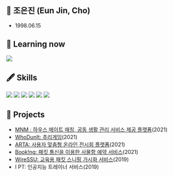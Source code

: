 ## 👋 조은진 (Eun Jin, Cho)
- 1998.06.15


## 🌱 Learning now
<img src = "https://img.shields.io/badge/Unity-blueviolet?style=flat-square&logo=UNITY&logoColor=white"/></a>

## 🖋️ Skills
<img src = "https://img.shields.io/badge/C-00599C?style=flat-square&logo=C&logoColor=white"/></a>
<img src = "https://img.shields.io/badge/C++-orange?style=flat-square&logo=C%2B%2B&logoColor=white"/></a>
<img src = "https://img.shields.io/badge/CSS3-brightgreen?style=flat-square&logo=CSS3&logoColor=white"/></a>
<img src = "https://img.shields.io/badge/HTML5-lightgrey?style=flat-square&logo=HTML5&logoColor=white"/></a>
<img src = "https://img.shields.io/badge/JavaScript-ff69b4?style=flat-square&logo=JAVASCRIPT&logoColor=white"/></a>
<img src = "https://img.shields.io/badge/Java-important?style=flat-square&logo=JAVA&logoColor=white"/></a>


## 📕 Projects
- [MNM : 하우스 메이트 매칭, 공동 생활 관리 서비스 제공 플랫폼](https://github.com/MeetNMate)(2021)
- [WhoDunIt: 추리게임](https://github.com/eunn-jin/Project_WhoDunIt)(2021)
- [ARTA: 사용자 맞춤형 온라인 전시회 플랫폼](https://github.com/eunn-jin/project-arta-django)(2021)
- [Book!ng: 패킷 통신을 이용한 사물함 예약 서비스](https://github.com/eunn-jin/Project-Booking)(2021)
- [WireSSU: 교육용 패킷 스니핑 가시화 서비스](https://github.com/eunn-jin/Project-WireSSU-java)(2019)
- I PT: 인공지능 트레이너 서비스(2019)
<!--
**eunn-jin/eunn-jin** is a ✨ _special_ ✨ repository because its `README.md` (this file) appears on your GitHub profile.

Here are some ideas to get you started:

- 🔭 I’m currently working on ...
- 🌱 I’m currently learning ...
- 👯 I’m looking to collaborate on ...
- 🤔 I’m looking for help with ...
- 💬 Ask me about ...
- 📫 How to reach me: ...
- 😄 Pronouns: ...
- ⚡ Fun fact: ...
-->
